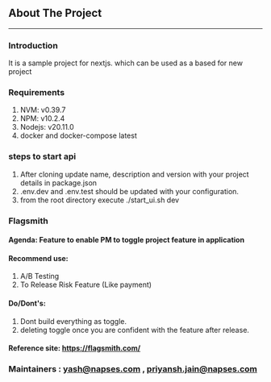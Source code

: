 ## About The Project
---------------------
### Introduction 
 It is a sample project for nextjs. which can be used as a based for new project
### Requirements 
1. NVM: v0.39.7
2. NPM: v10.2.4
3. Nodejs: v20.11.0
4. docker and docker-compose latest
### steps to start api
1. After cloning update name, description and version with your project details in package.json
2. .env.dev and .env.test should be updated with your configuration.
3. from the root directory execute ./start_ui.sh dev

### Flagsmith
#### Agenda: Feature to enable PM to toggle project feature in application
#### Recommend use:
1. A/B Testing
2. To Release Risk Feature (Like payment)
#### Do/Dont's:
1. Dont build everything as toggle.
2. deleting toggle once you are confident with the feature after release.
#### Reference site: https://flagsmith.com/

### Maintainers : yash@napses.com , priyansh.jain@napses.com
